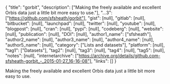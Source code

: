 {
  "title": "gorbit",
  "description": ["Making the freely available and excellent Orbis data just a little bit more easy to use."],
  "...3": ["https://github.com/sfsheath/gorbit"],
  "gist": [null],
  "gitlab": [null],
  "bitbucket": [null],
  "launchpad": [null],
  "twitter": [null],
  "youtube": [null],
  "blogpost": [null],
  "cran": [null],
  "pypi": [null],
  "codeberg": [null],
  "website": [null],
  "publication": [null],
  "DOI": [null],
  "author1_name": ["sfsheath"],
  "author2_name": [null],
  "author3_name": [null],
  "author4_name": [null],
  "author5_name": [null],
  "category": ["Lists and datasets"],
  "platform": [null],
  "tag1": ["Datasets"],
  "tag2": [null],
  "tag3": [null],
  "tag4": [null],
  "tag5": [null],
  "notes": [null],
  "internetarchive": ["https://archive.org/details/github.com-sfsheath-gorbit_-_2015-01-27_16-16-08"],
  "links": []
}

<!-- Generated by csv2md.R – do not edit by hand -->

Making the freely available and excellent Orbis data just a little bit more easy to use.